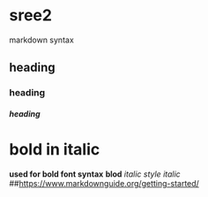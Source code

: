 # sree2
markdown syntax
## heading 
### heading 
##### heading
# bold in italic
**used for bold font syntax**
__blod__
*italic style*
_italic_
##https://www.markdownguide.org/getting-started/
